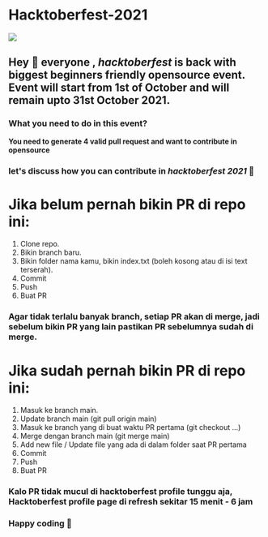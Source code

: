 # Hacktoberfest-2021
<img src='https://github.com/qodrandalus/hactoberfest/blob/main/hacktoberfest-21.png'/>

## Hey 👋 everyone , *hacktoberfest* is back with biggest beginners friendly opensource event. Event will start from 1st of October and will remain upto 31st October 2021.


### What you need to do in this event?
**You need to generate 4 valid pull request and want to contribute in opensource**

### let's discuss how you can contribute in *hacktoberfest 2021* 🙌

# Jika belum pernah bikin PR di repo ini:
1. Clone repo.
2. Bikin branch baru.
3. Bikin folder nama kamu, bikin index.txt (boleh kosong atau di isi text terserah).
4. Commit
5. Push
6. Buat PR

### Agar tidak terlalu banyak branch, setiap PR akan di merge, jadi sebelum bikin PR yang lain pastikan PR sebelumnya sudah di merge.

# Jika sudah pernah bikin PR di repo ini:
1. Masuk ke branch main.
2. Update branch main (git pull origin main)
3. Masuk ke branch yang di buat waktu PR pertama (git checkout ...)
4. Merge dengan branch main (git merge main)
5. Add new file / Update file yang ada di dalam folder saat PR pertama
6. Commit
7. Push
8. Buat PR

### Kalo PR tidak mucul di hacktoberfest profile tunggu aja, Hacktoberfest profile page di refresh sekitar 15 menit - 6 jam
### Happy coding 🥳
